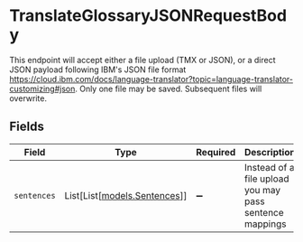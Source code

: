 # TranslateGlossaryJSONRequestBody

This endpoint will accept either a file upload (TMX or JSON), or a direct JSON payload following IBM's JSON file format https://cloud.ibm.com/docs/language-translator?topic=language-translator-customizing#json.  Only one file may be saved. Subsequent files will overwrite.


## Fields

| Field                                                   | Type                                                    | Required                                                | Description                                             |
| ------------------------------------------------------- | ------------------------------------------------------- | ------------------------------------------------------- | ------------------------------------------------------- |
| `sentences`                                             | List[List[[models.Sentences](../models/sentences.md)]]  | :heavy_minus_sign:                                      | Instead of a file upload you may pass sentence mappings |